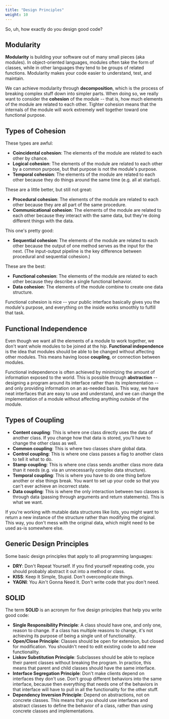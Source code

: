 ```yaml
---
title: "Design Principles"
weight: 10
---
```


So, uh, how exactly do you design good code?

## Modularity

**Modularity** is building your software out of many small pieces (aka modules). In object-oriented languages, modules often take the form of classes, while in other languages they tend to be groups of related functions. Modularity makes your code easier to understand, test, and maintain.

We can achieve modularity through **decomposition**, which is the process of breaking complex stuff down into simpler parts. When doing so, we really want to consider the **cohesion** of the module -- that is, how much elements of the module are related to each other. Tighter cohesion means that the internals of the module will work extremely well together toward one functional purpose.

## Types of Cohesion

These types are awful:

* **Coincidental cohesion**: The elements of the module are related to each other by chance.
* **Logical cohesion**: The elements of the module are related to each other by a common purpose, but that purpose is not the module's purpose.
* **Temporal cohesion**: The elements of the module are related to each other because they do things around the same time (e.g. all at startup).

These are a little better, but still not great:

* **Procedural cohesion**: The elements of the module are related to each other because they are all part of the same procedure.
* **Communicational cohesion**: The elements of the module are related to each other because they interact with the same data, but they're doing different things with the data.

This one's pretty good:

* **Sequential cohesion**: The elements of the module are related to each other because the output of one method serves as the input for the next. (The input-output pipeline is the key difference between procedural and sequential cohesion.)

These are the best:

* **Functional cohesion**: The elements of the module are related to each other because they describe a single functional behavior.
* **Data cohesion**: The elements of the module combine to create one data structure.

Functional cohesion is nice -- your public interface basically gives you the module's purpose, and everything on the inside works smoothly to fulfill that task.

## Functional Independence

Even though we want all the elements of a module to work together, we don't want whole modules to be joined at the hip. **Functional independence** is the idea that modules should be able to be changed without affecting other modules. This means having loose **coupling**, or connection between modules.

Functional independence is often achieved by minimizing the amount of information exposed to the world. This is possible through **abstraction** -- designing a program around its interface rather than its implementation -- and only providing information on an as-needed basis. This way, we have neat interfaces that are easy to use and understand, and we can change the implementation of a module without affecting anything outside of the module.

## Types of Coupling

* **Content coupling**: This is where one class directly uses the data of another class. If you change how that data is stored, you'll have to change the other class as well.
* **Common coupling**: This is where two classes share global data.
* **Control coupling**: This is where one class passes a flag to another class to tell it what to do.
* **Stamp coupling**: This is where one class sends another class more data than it needs (e.g. via an unnecessarily complex data structure).
* **Temporal coupling**: This is where you have to do one thing before another or else things break. You want to set up your code so that you can't ever achieve an incorrect state.
* **Data coupling**: This is where the only interaction between two classes is through data (passing through arguments and return statements). This is what we want.

If you're working with mutable data structures like lists, you might want to return a new instance of the structure rather than modifying the original. This way, you don't mess with the original data, which might need to be used as-is somewhere else.

## Generic Design Principles

Some basic design principles that apply to all programming languages:

* **DRY**: Don't Repeat Yourself. If you find yourself repeating code, you should probably abstract it out into a method or class.
* **KISS**: Keep It Simple, Stupid. Don't overcomplicate things.
* **YAGNI**: You Ain't Gonna Need It. Don't write code that you don't need.

## SOLID

The term **SOLID** is an acronym for five design principles that help you write good code:

* **Single Responsibility Principle**: A class should have one, and only one, reason to change. If a class has multiple reasons to change, it's not achieving its purpose of being a single unit of functionality.
* **Open/Close Principle**: Classes should be open for extension, but closed for modification. You shouldn't need to edit existing code to add new functionality.
* **Liskov Substitution Principle**: Subclasses should be able to replace their parent classes without breaking the program. In practice, this means that parent and child classes should have the same interface.
* **Interface Segregation Principle**: Don't make clients depend on interfaces they don't use. Don't group different behaviors into the same interface, because then everything that needs one of the behaviors in that interface will have to pull in all the functionality for the other stuff.
* **Dependency Inversion Principle**: Depend on abstractions, not on concrete classes. This means that you should use interfaces and abstract classes to define the behavior of a class, rather than using concrete classes and implementations.
